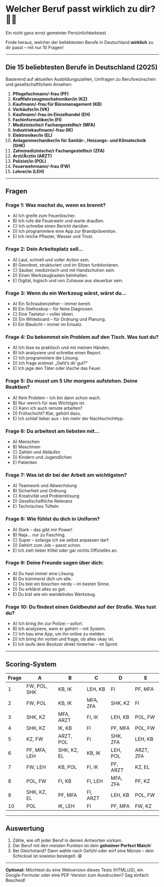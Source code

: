 # Welcher Beruf passt wirklich zu dir? 🧠✨

Ein nicht ganz ernst gemeinter Persönlichkeitstest

Finde heraus, welcher der beliebtesten Berufe in Deutschland **wirklich** zu dir passt – mit nur 10 Fragen!

---

## Die 15 beliebtesten Berufe in Deutschland (2025)

Basierend auf aktuellen Ausbildungszahlen, Umfragen zu Berufswünschen und gesellschaftlichem Ansehen:

1. **Pflegefachmann/-frau (PF)**
2. **Kraftfahrzeugmechatroniker/in (KZ)**
3. **Kaufmann/-frau für Büromanagement (KB)**
4. **Verkäufer/in (VK)**
5. **Kaufmann/-frau im Einzelhandel (EH)**
6. **Fachinformatiker/in (FI)**
7. **Medizinische/r Fachangestellte/r (MFA)**
8. **Industriekaufmann/-frau (IK)**
9. **Elektroniker/in (EL)**
10. **Anlagenmechaniker/in für Sanitär-, Heizungs- und Klimatechnik (SHK)**
11. **Zahnmedizinische/r Fachangestellte/r (ZFA)**
12. **Arzt/Ärztin (ARZT)**
13. **Polizist/in (POL)**
14. **Feuerwehrmann/-frau (FW)**
15. **Lehrer/in (LEH)**

---

## Fragen

### Frage 1: Was machst du, wenn es brennt?

- A) Ich greife zum Feuerlöscher.
- B) Ich rufe die Feuerwehr und warte draußen.
- C) Ich schreibe einen Bericht darüber.
- D) Ich programmiere eine App zur Brandprävention.
- E) Ich reiche Pflaster, Wasser und Trost.

### Frage 2: Dein Arbeitsplatz soll...

- A) Laut, schnell und voller Action sein.
- B) Geordnet, strukturiert und im Sitzen funktionieren.
- C) Sauber, medizinisch und mit Handschuhen sein.
- D) Einen Werkzeugkasten beinhalten.
- E) Digital, logisch und von Zuhause aus steuerbar sein.

### Frage 3: Wenn du ein Werkzeug wärst, wärst du...

- A) Ein Schraubenzieher – immer bereit.
- B) Ein Stethoskop – für feine Diagnosen.
- C) Eine Tastatur – voller Ideen.
- D) Ein Whiteboard – für Ordnung und Planung.
- E) Ein Blaulicht – immer im Einsatz.

### Frage 4: Du bekommst ein Problem auf den Tisch. Was tust du?

- A) Ich löse es praktisch und mit meinen Händen.
- B) Ich analysiere und schreibe einen Report.
- C) Ich programmiere die Lösung.
- D) Ich frage erstmal: „Geht’s dir gut?“
- E) Ich jage den Täter oder lösche das Feuer.

### Frage 5: Du musst um 5 Uhr morgens aufstehen. Deine Reaktion?

- A) Kein Problem – ich bin dann schon wach.
- B) Nur wenn’s für was Wichtiges ist.
- C) Kann ich auch remote arbeiten?
- D) Frühschicht? Klar, gehört dazu.
- E) Ich schlaf lieber aus – bin mehr der Nachtschichttyp.

### Frage 6: Du arbeitest am liebsten mit...

- A) Menschen
- B) Maschinen
- C) Zahlen und Abläufen
- D) Kindern und Jugendlichen
- E) Patienten

### Frage 7: Was ist dir bei der Arbeit am wichtigsten?

- A) Teamwork und Abwechslung
- B) Sicherheit und Ordnung
- C) Kreativität und Problemlösung
- D) Gesellschaftliche Relevanz
- E) Technisches Tüfteln

### Frage 8: Wie fühlst du dich in Uniform?

- A) Stark – das gibt mir Power!
- B) Naja... nur zu Fasching.
- C) Super – solange ich sie selbst anpassen darf.
- D) Gehört zum Job – passt schon.
- E) Ich zieh lieber Kittel oder gar nichts Offizielles an.

### Frage 9: Deine Freunde sagen über dich:

- A) Du hast immer eine Lösung.
- B) Du kümmerst dich um alle.
- C) Du bist ein bisschen nerdy – im besten Sinne.
- D) Du erklärst alles so gut.
- E) Du bist wie ein wandelndes Werkzeug.

### Frage 10: Du findest einen Geldbeutel auf der Straße. Was tust du?

- A) Ich bring ihn zur Polizei – sofort.
- B) Ich analysiere, wem er gehört – mit System.
- C) Ich bau eine App, um ihn online zu melden.
- D) Ich bring ihn vorbei und frage, ob alles okay ist.
- E) Ich laufe dem Besitzer direkt hinterher – im Sprint.

---

## Scoring-System

| Frage | A            | B           | C        | D        | E         |
| ----- | ------------ | ----------- | -------- | -------- | --------- |
| 1     | FW, POL, SHK | KB, IK      | LEH, KB  | FI       | PF, MFA   |
| 2     | FW, POL      | KB, IK      | MFA, ZFA | SHK, KZ  | FI        |
| 3     | SHK, KZ      | MFA, ARZT   | FI, IK   | LEH, KB  | POL, FW   |
| 4     | SHK, KZ      | IK, KB      | FI       | PF, MFA  | POL, FW   |
| 5     | KZ, FW       | ARZT, POL   | FI       | SHK, ZFA | LEH, KB   |
| 6     | PF, MFA, LEH | SHK, KZ, EL | KB, IK   | LEH, POL | ARZT, ZFA |
| 7     | FW, LEH      | KB, POL     | FI, IK   | PF, ARZT | KZ, EL    |
| 8     | POL, FW      | FI, KB      | FI, LEH  | MFA, ZFA | PF, KZ    |
| 9     | SHK, KZ, EL  | PF, MFA     | FI, ARZT | LEH, KB  | POL, FW   |
| 10    | POL          | IK, LEH     | FI       | PF, MFA  | FW, KZ    |

---

## Auswertung

1. Zähle, wie oft jeder Beruf in deinen Antworten vorkam.
2. Der Beruf mit den meisten Punkten ist dein **geheimer Perfect Match**!
3. Bei Gleichstand? Dann wähle nach Gefühl oder wirf eine Münze – dein Schicksal ist sowieso besiegelt. 😄

---

**Optional:** Möchtest du eine Webversion dieses Tests (HTML/JS), ein Google-Formular oder eine PDF-Version zum Ausdrucken? Sag einfach Bescheid!
